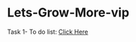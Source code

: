 # Lets-Grow-More-vip

Task 1- To do list: [Click Here](https://blessing-bowmi.github.io/lets-grow-more-vip/To%20do/)
